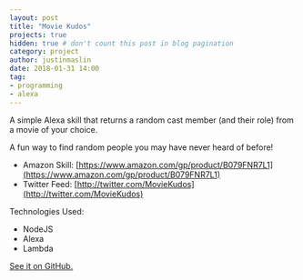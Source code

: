 ```yaml
---
layout: post
title: "Movie Kudos"
projects: true
hidden: true # don't count this post in blog pagination
category: project
author: justinmaslin
date: 2018-01-31 14:00
tag:
- programming
- alexa
---
```


A simple Alexa skill that returns a random cast member (and their role) from a movie of your choice.

A fun way to find random people you may have never heard of before!

- Amazon Skill: [https://www.amazon.com/gp/product/B079FNR7L1](https://www.amazon.com/gp/product/B079FNR7L1)
- Twitter Feed: [http://twitter.com/MovieKudos](http://twitter.com/MovieKudos)

Technologies Used:

- NodeJS
- Alexa
- Lambda

[See it on GitHub.](https://github.com/jmaslin/movie-kudos)
